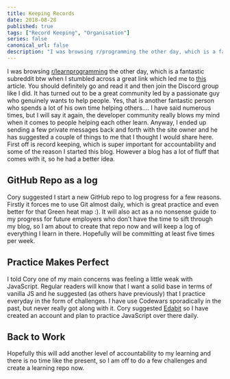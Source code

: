 ```yaml
---
title: Keeping Records
date: 2018-08-28
published: true
tags: ["Record Keeping", "Organisation"]
series: false
canonical_url: false
description: "I was browsing r/programming the other day, which is a fantastic subreddit btw when I stumbled across a great link which led me to this BD article article. You should definitely go and read it and then join the Discord group like I did. It has turned out to be a great community led by a passionate guy who genuinely wants to help people."
---
```


I was browsing [r/learnprogramming](https://www.reddit.com/r/learnprogramming/) the other day, which is a fantastic subreddit btw when I stumbled across a great link which led me to [this](https://bttrdvlpr.com/start/) article. You should definitely go and read it and then join the Discord group like I did. It has turned out to be a great community led by a passionate guy who genuinely wants to help people. Yes, that is another fantastic person who spends a lot of his own time helping others.... I have said numerous times, but I will say it again, the developer community really blows my mind when it comes to people helping each other learn. Anyway, I ended up sending a few private messages back and forth with the site owner and he has suggested a couple of things to me that I thought I would share here. First off is record keeping, which is super important for accountability and some of the reason I started this blog. However a blog has a lot of fluff that comes with it, so he had a better idea.

## GitHub Repo as a log

Cory suggested I start a new GitHub repo to log progress for a few reasons. Firstly it forces me to use Git almost daily, which is great practice and even better for that Green heat map :). It will also act as a no nonsense guide to my progress for future employers who don't have the time to sift through my blog, so I am about to create that repo now and will keep a log of everything I learn in there. Hopefully will be committing at least five times per week.

## Practice Makes Perfect

I told Cory one of my main concerns was feeling a little weak with JavaScript. Regular readers will know that I want a solid base in terms of vanilla JS and he suggested (as others have previously) that I practice everyday in the form of challenges. I have use Codewars sporadically in the past, but never really got along with it. Cory suggested [Edabit](https://edabit.com) so I have created an account and plan to practice JavaScript over there daily.

## Back to Work

Hopefully this will add another level of accountability to my learning and there is no time like the present, so I am off to do a few challenges and create a learning repo now.
